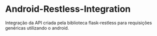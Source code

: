 # Android-Restless-Integration
Integração da API criada pela biblioteca flask-restless para requisições genéricas utilizando o android.
